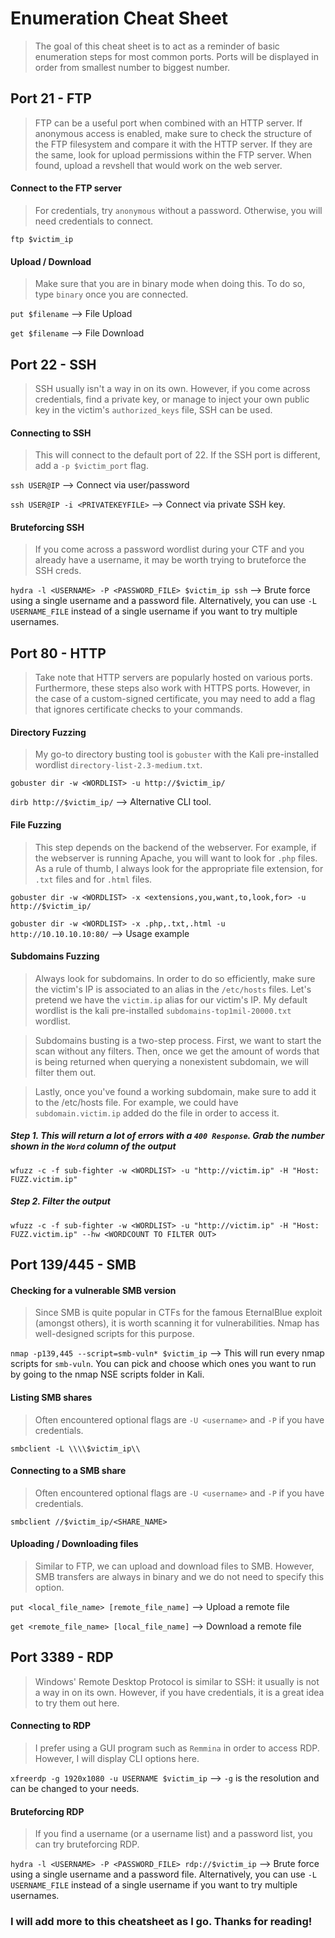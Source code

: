 # Enumeration Cheat Sheet
> The goal of this cheat sheet is to act as a reminder of basic enumeration steps for most common ports. Ports will be displayed in order from smallest number to biggest number.

## Port 21 - FTP
> FTP can be a useful port when combined with an HTTP server. If anonymous access is enabled, make sure to check the structure of the FTP filesystem and compare it with the HTTP server. If they are the same, look for upload permissions within the FTP server. When found, upload a revshell that would work on the web server.

#### Connect to the FTP server
> For credentials, try `anonymous` without a password. Otherwise, you will need credentials to connect.

`ftp $victim_ip`

#### Upload / Download
> Make sure that you are in binary mode when doing this. To do so, type `binary` once you are connected.

`put $filename` --> File Upload

`get $filename` --> File Download


## Port 22 - SSH
> SSH usually isn't a way in on its own. However, if you come across credentials, find a private key, or manage to inject your own public key in the victim's `authorized_keys` file, SSH can be used.

#### Connecting to SSH
> This will connect to the default port of 22. If the SSH port is different, add a `-p $victim_port` flag.

`ssh USER@IP` --> Connect via user/password

`ssh USER@IP -i <PRIVATEKEYFILE>` --> Connect via private SSH key.

#### Bruteforcing SSH
> If you come across a password wordlist during your CTF and you already have a username, it may be worth trying to bruteforce the SSH creds.

`hydra -l <USERNAME> -P <PASSWORD_FILE> $victim_ip ssh` --> Brute force using a single username and a password file. Alternatively, you can use `-L USERNAME_FILE` instead of a single username if you want to try multiple usernames.

## Port 80 - HTTP
> Take note that HTTP servers are popularly hosted on various ports. Furthermore, these steps also work with HTTPS ports. However, in the case of a custom-signed certificate, you may need to add a flag that ignores certificate checks to your commands.

#### Directory Fuzzing
> My go-to directory busting tool is `gobuster` with the Kali pre-installed wordlist `directory-list-2.3-medium.txt`.

`gobuster dir -w <WORDLIST> -u http://$victim_ip/`

`dirb http://$victim_ip/` --> Alternative CLI tool.

#### File Fuzzing
> This step depends on the backend of the webserver. For example, if the webserver is running Apache, you will want to look for `.php` files. As a rule of thumb, I always look for the appropriate file extension, for `.txt` files and for `.html` files.

`gobuster dir -w <WORDLIST> -x <extensions,you,want,to,look,for> -u http://$victim_ip/`

`gobuster dir -w <WORDLIST> -x .php,.txt,.html -u http://10.10.10.10:80/` --> Usage example

#### Subdomains Fuzzing
> Always look for subdomains. In order to do so efficiently, make sure the victim's IP is associated to an alias in the `/etc/hosts` files. Let's pretend we have the `victim.ip` alias for our victim's IP. My default wordlist is the kali pre-installed `subdomains-top1mil-20000.txt` wordlist.

> Subdomains busting is a two-step process. First, we want to start the scan without any filters. Then, once we get the amount of words that is being returned when querying a nonexistent subdomain, we will filter them out.

> Lastly, once you've found a working subdomain, make sure to add it to the /etc/hosts file. For example, we could have `subdomain.victim.ip` added do the file in order to access it.

##### Step 1. This will return a lot of errors with a `400 Response`. Grab the number shown in the `Word` column of the output
`wfuzz -c -f sub-fighter -w <WORDLIST> -u "http://victim.ip" -H "Host: FUZZ.victim.ip"`

##### Step 2. Filter the output
`wfuzz -c -f sub-fighter -w <WORDLIST> -u "http://victim.ip" -H "Host: FUZZ.victim.ip" --hw <WORDCOUNT TO FILTER OUT>`

## Port 139/445 - SMB

#### Checking for a vulnerable SMB version
> Since SMB is quite popular in CTFs for the famous EternalBlue exploit (amongst others), it is worth scanning it for vulnerabilities. Nmap has well-designed scripts for this purpose.

`nmap -p139,445 --script=smb-vuln* $victim_ip` --> This will run every nmap scripts for `smb-vuln`. You can pick and choose which ones you want to run by going to the nmap NSE scripts folder in Kali.

#### Listing SMB shares
> Often encountered optional flags are `-U <username>` and `-P` if you have credentials.

`smbclient -L \\\\$victim_ip\\`

#### Connecting to a SMB share
> Often encountered optional flags are `-U <username>` and `-P` if you have credentials.

`smbclient //$victim_ip/<SHARE_NAME>`

#### Uploading / Downloading files
> Similar to FTP, we can upload and download files to SMB. However, SMB transfers are always in binary and we do not need to specify this option.

`put <local_file_name> [remote_file_name]` --> Upload a remote file

`get <remote_file_name> [local_file_name]` --> Download a remote file

## Port 3389 - RDP
> Windows' Remote Desktop Protocol is similar to SSH: it usually is not a way in on its own. However, if you have credentials, it is a great idea to try them out here.

#### Connecting to RDP
> I prefer using a GUI program such as `Remmina` in order to access RDP. However, I will display CLI options here.

`xfreerdp -g 1920x1080 -u USERNAME $victim_ip` --> `-g` is the resolution and can be changed to your needs.

#### Bruteforcing RDP
> If you find a username (or a username list) and a password list, you can try bruteforcing RDP.

`hydra -l <USERNAME> -P <PASSWORD_FILE> rdp://$victim_ip` --> Brute force using a single username and a password file. Alternatively, you can use `-L USERNAME_FILE` instead of a single username if you want to try multiple usernames.


### I will add more to this cheatsheet as I go. Thanks for reading!
